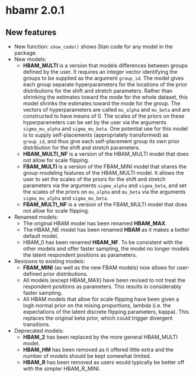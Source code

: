 # hbamr 2.0.1

## New features

-   New function: `show_code()` shows Stan code for any model in the package.
-   New models:
    -   **HBAM_MULTI** is a version that models differences between groups defined by the user. It requires an integer vector identifying the groups to be supplied as the argument `group_id`. The model gives each group separate hyperparameters for the locations of the prior distributions for the shift and stretch parameters. Rather than shrinking the estimates toward the mode for the whole dataset, this model shrinks the estimates toward the mode for the group. The vectors of hyperparameters are called `mu_alpha` and `mu_beta` and are constructed to have means of 0. The scales of the priors on these hyperparameters can be set by the user via the arguments `sigma_mu_alpha` and `sigma_mu_beta`. One potential use for this model is to supply self-placements (appropriately transformed) as `group_id`, and thus give each self-placement group its own prior distribution for the shift and stretch parameters.
    -   **HBAM_MULTI_NF** is a version of the HBAM_MULTI model that does not allow for scale flipping.
    -   **FBAM_MULTI** is a version of the FBAM_MINI model that shares the group-modeling features of the HBAM_MULTI model. It allows the user to set the scales of the priors for the shift and stretch parameters via the arguments `sigma_alpha` and `sigma_beta`, and set the scales of the priors on `mu_alpha` and `mu_beta` via the arguments `sigma_mu_alpha` and `sigma_mu_beta`.
    -   **FBAM_MULTI_NF** is a version of the FBAM_MULTI model that does not allow for scale flipping.
-   Renamed models:
    -   The original HBAM model has been renamed **HBAM_MAX**.
    -   The HBAM_NE model has been renamed **HBAM** as it makes a better default model. 
    -   HBAM_0 has been renamed **HBAM_NF**. To be consistent with the other models and offer faster sampling, the model no longer models the latent respondent positions as parameters.
- Revisions to existing models:
    -   **FBAM_MINI** (as well as the new FBAM models) now allows for user-defined prior distributions.
    -   All models (except HBAM_MAX) have been revised to not treat the respondent positions as parameters. This results in considerably faster sampling. 
    -   All HBAM models that allow for scale flipping have been given a logit-normal prior on the mixing proportions, lambda (i.e. the expectations of the latent discrete flipping parameters, kappa). This replaces the original beta prior, which could trigger divergent transitions. 
-   Deprecated models:
    -   **HBAM_2** has been replaced by the more general HBAM_MULTI model.
    -   **HBAM_HM** has been removed as it offered little extra and the number of models should be kept somewhat limited.
    -   **HBAM_R** has been removed as users would typically be better off with the simpler HBAM_R_MINI.


